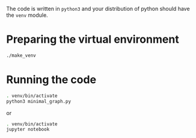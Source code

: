 The code is written in `python3` and your distribution of python should have the `venv` module.

# Preparing the virtual environment

```bash
./make_venv
```

# Running the code

```bash
. venv/bin/activate
python3 minimal_graph.py
```

or 

```bash
. venv/bin/activate
jupyter notebook
```
